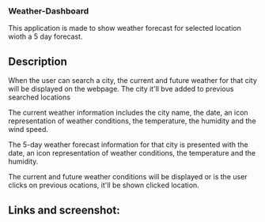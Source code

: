 ### Weather-Dashboard
This application is made to show weather forecast for selected location wioth a 5 day forecast.

## Description
When the user can search a city, the current and future weather for that city will be displayed on the webpage.
The city it'll bve added to previous searched locations

The current weather information includes the city name, the date, an icon representation of weather conditions, the temperature, the humidity and the wind speed.

The 5-day weather forecast information for that city is presented with the date, an icon representation of weather conditions, the temperature and the humidity.

The current and future weather conditions will be displayed or is the user clicks on previous ocations, it'll be shown clicked location.


## Links and screenshot:




